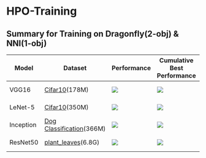 # HPO-Training

## Summary for Training on Dragonfly(2-obj) & NNI(1-obj)

| Model     | Dataset                                                      | Performance                                                  | Cumulative Best Performance                                  | NNI Best Accuracy | Dragonfly Best Accuracy | Total Time |
| --------- | ------------------------------------------------------------ | ------------------------------------------------------------ | ------------------------------------------------------------ | ----------------- | ----------------------- | ---------- |
| VGG16     | [Cifar10](https://www.tensorflow.org/api_docs/python/tf/keras/datasets/cifar10)(178M) | ![](https://lh3.googleusercontent.com/-x7V_k0oEr8s/XtiqW3KHnnI/AAAAAAAAAgI/z057EInnRWk6V2bYC_BlpmrG5eFL8n-YQCK8BGAsYHg/s512/2020-06-04.png) | ![](https://lh3.googleusercontent.com/-rMGcBHQEsFw/XtiqUi4y5II/AAAAAAAAAgE/asQ5o1LWnjwZXpCfKpxJfjqGSLwGxRHYACK8BGAsYHg/s512/2020-06-04.png) |                   | (0.853, 17min20s)       |            |
| LeNet-5   | [Cifar10](https://www.cs.toronto.edu/~kriz/cifar.html)(350M) | ![](https://lh3.googleusercontent.com/-0-NaPdza01M/Xt4WLcM51wI/AAAAAAAAAgg/redm3s_8Mus5G9kHOWhJDGnP4WOGY_K1ACK8BGAsYHg/s512/2020-06-08.png) | ![](https://lh3.googleusercontent.com/-K80sbMLMA4w/Xt4WNCdq5mI/AAAAAAAAAgk/TmetSc72BKcsHunB3qjav7bcTybYewk3ACK8BGAsYHg/s512/2020-06-08.png) |                   | (0.645, 0min65s)        | 700min     |
| Inception | [Dog Classification](https://www.kaggle.com/careyai/inceptionv3-full-pretrained-model-instructions/data?select=train)(366M) | ![](https://lh3.googleusercontent.com/-hCI1XTyzvJM/XuYwba1Oo7I/AAAAAAAAAM0/YvStAYPpcmoB66N1oW8B111IpAL8cOE6QCK8BGAsYHg/s512/2020-06-14.png) | ![](https://lh3.googleusercontent.com/-05rXHv9TsjU/XuYwZn1O4fI/AAAAAAAAAMw/n-vSgQjmg2sOMP9UnROnCwh7IUVTrNorwCK8BGAsYHg/s512/2020-06-14.png) |                   | (0.878, 32min42s)       | 10hrs      |
| ResNet50  | [plant_leaves](https://www.tensorflow.org/datasets/catalog/plant_leaves)(6.8G) | ![](https://lh3.googleusercontent.com/-4z_avY4Ffug/XuhPtLRUIxI/AAAAAAAAANA/7XLLw5wh2c0qBwSB5LpIBEgVlYXurXpkgCK8BGAsYHg/s512/2020-06-15.png) | ![](https://lh3.googleusercontent.com/-YUSDvWtoTRc/XuhPu1j0gPI/AAAAAAAAANE/-7HyOqN70GIIm8onRotWT7eHO-BqSp-ZwCK8BGAsYHg/s512/2020-06-15.png) | (0.923, 75min21s) | (0.924, 77min21s)       | 12hrs      |





